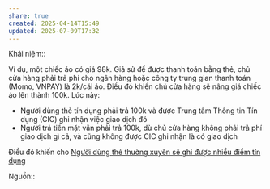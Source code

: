 ```yaml
---
share: true
created: 2025-04-14T15:49
updated: 2025-07-09T17:32
---
```

Khái niệm:: 

Ví dụ, một chiếc áo có giá 98k. Giả sử để được thanh toán bằng thẻ, chủ cửa hàng phải trả phí cho ngân hàng hoặc công ty trung gian thanh toán (Momo, VNPAY) là 2k/cái áo. Điều đó khiến chủ cửa hàng sẽ nâng giá chiếc áo lên thành 100k. Lúc này:
- Người dùng thẻ tín dụng phải trả 100k và được Trung tâm Thông tin Tín dụng (CIC) ghi nhận việc giao dịch đó
- Người trả tiền mặt vẫn phải trả 100k, dù chủ cửa hàng không phải trả phí giao dịch gì cả, và cũng không được CIC ghi nhận là có giao dịch

Điều đó khiến cho [Người dùng thẻ thường xuyên sẽ ghi được nhiều điểm tín dụng](./Ng%C6%B0%E1%BB%9Di%20d%C3%B9ng%20th%E1%BA%BB%20th%C6%B0%E1%BB%9Dng%20xuy%C3%AAn%20s%E1%BA%BD%20ghi%20%C4%91%C6%B0%E1%BB%A3c%20nhi%E1%BB%81u%20%C4%91i%E1%BB%83m%20t%C3%ADn%20d%E1%BB%A5ng.md)

Nguồn::
